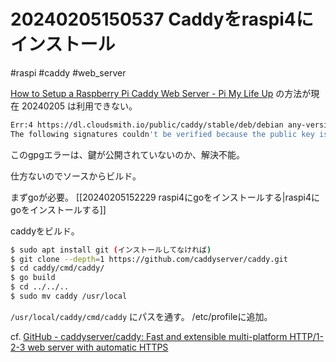 # 20240205150537 Caddyをraspi4にインストール
#raspi #caddy #web_server


[How to Setup a Raspberry Pi Caddy Web Server - Pi My Life Up](https://pimylifeup.com/raspberry-pi-caddy-web-server/) の方法が現在 20240205 は利用できない。
```sh
Err:4 https://dl.cloudsmith.io/public/caddy/stable/deb/debian any-version InRelease
The following signatures couldn't be verified because the public key is not available: NO_PUBKEY ABA1F9B8875A6661
```
このgpgエラーは、鍵が公開されていないのか、解決不能。

仕方ないのでソースからビルド。

まずgoが必要。
[[20240205152229 raspi4にgoをインストールする|raspi4にgoをインストールする]]

caddyをビルド。
```sh
$ sudo apt install git (インストールしてなければ)  
$ git clone --depth=1 https://github.com/caddyserver/caddy.git
$ cd caddy/cmd/caddy/
$ go build
$ cd ../../..
$ sudo mv caddy /usr/local
```
`/usr/local/caddy/cmd/caddy`
にパスを通す。 /etc/profileに追加。


cf.
[GitHub - caddyserver/caddy: Fast and extensible multi-platform HTTP/1-2-3 web server with automatic HTTPS](https://github.com/caddyserver/caddy?tab=readme-ov-file#build-from-source)